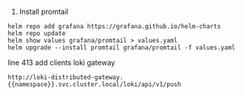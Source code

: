 1. Install promtail
```
helm repo add grafana https://grafana.github.io/helm-charts
helm repo update
helm show values grafana/promtail > values.yaml
helm upgrade --install promtail grafana/promtail -f values.yaml
```

line 413 add clients loki gateway
```
http://loki-distributed-gateway.{{namespace}}.svc.cluster.local/loki/api/v1/push
```